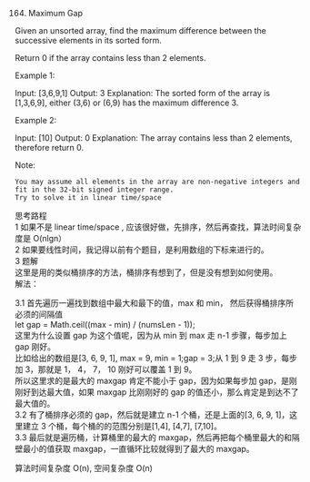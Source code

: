 164. Maximum Gap

Given an unsorted array, find the maximum difference between the successive elements in its sorted form.

Return 0 if the array contains less than 2 elements.

Example 1:

Input: [3,6,9,1]
Output: 3
Explanation: The sorted form of the array is [1,3,6,9], either
(3,6) or (6,9) has the maximum difference 3.

Example 2:

Input: [10]
Output: 0
Explanation: The array contains less than 2 elements, therefore return 0.

Note:

    You may assume all elements in the array are non-negative integers and fit in the 32-bit signed integer range.
    Try to solve it in linear time/space

思考路程<br/>
1 如果不是 linear time/space , 应该很好做，先排序，然后再查找，算法时间复杂度是
O(nlgn）<br/>
2 如果要线性时间，我记得以前有个题目，是利用数组的下标来进行的。<br/>
3 题解<br/>
这里是用的类似桶排序的方法，桶排序有想到了，但是没有想到如何使用。<br/>
解法：

3.1 首先遍历一遍找到数组中最大和最下的值，max 和 min， 然后获得桶排序所必须的间隔值<br/>
let gap = Math.ceil((max - min) / (numsLen - 1));<br/>
这里为什么设置 gap 为这个值呢，因为从 min 到 max 走 n-1 步骤，每步加上 gap 刚好。<br/>
比如给出的数组是[3, 6, 9, 1], max = 9, min = 1;gap = 3;从 1 到 9 走 3 步，每步加 3，那就是 1， 4， 7， 10 刚好可以覆盖 1 到 9。<br/>
所以这里求的是最大的 maxgap 肯定不能小于 gap，因为如果每步加 gap，是刚刚好到达最大值，如果 maxgap 比刚刚好的 gap 的值还小，那么肯定是到达不了最大值的。<br/>
3.2 有了桶排序必须的 gap，然后就是建立 n-1 个桶，还是上面的[3, 6, 9, 1]，这里建立 3 个桶，每个桶的的范围分别是[1,4], [4,7], [7,10]。<br/>
3.3 最后就是遍历桶，计算桶里的最大的 maxgap，然后再把每个桶里最大的和隔壁最小的值获取 maxgap，一直循环比较就得到了最大的 maxgap。<br/>

算法时间复杂度 O(n), 空间复杂度 O(n)
